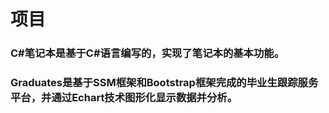 # 项目
### C#笔记本是基于C#语言编写的，实现了笔记本的基本功能。<br>
### Graduates是基于SSM框架和Bootstrap框架完成的毕业生跟踪服务平台，并通过Echart技术图形化显示数据并分析。
 
